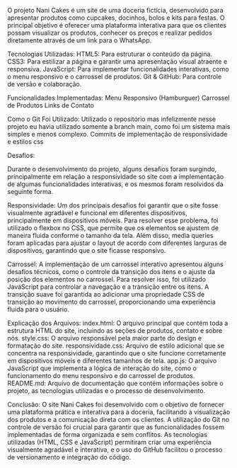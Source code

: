 O projeto Nani Cakes é um site de uma doceria fictícia, desenvolvido para apresentar produtos como cupcakes, docinhos, bolos e kits para festas. O principal objetivo é oferecer uma plataforma interativa para que os clientes possam visualizar os produtos, conhecer os preços e realizar pedidos diretamente através de um link para o WhatsApp.

Tecnologias Utilizadas:
HTML5: Para estruturar o conteúdo da página.
CSS3: Para estilizar a página e garantir uma apresentação visual atraente e responsiva.
JavaScript: Para implementar funcionalidades interativas, como o menu responsivo e o carrossel de produtos.
Git & GitHub: Para controle de versão e colaboração.

Funcionalidades Implementadas:
Menu Responsivo (Hamburguer)
Carrossel de Produtos
Links de Contato

Como o Git Foi Utilizado:
Utilizado o repositório mas infelizmente nesse projeto eu havia utilizado somente a branch main, como foi um sistema mais simples e menos complexo. Commits de implementação de responsividade e estilos css

Desafios:

Durante o desenvolvimento do projeto, alguns desafios foram surgindo, principalmente em relação a responsividade so site com a implementação de algumas funcionalidades interativas, e os mesmos foram resolvidos da seguinte forma.

Responsividade:
Um dos principais desafios foi garantir que o site fosse visualmente agradável e funcional em diferentes dispositivos, principalmente em dispositivos móveis. Para resolver esse problema, foi utilizado o flexbox no CSS, que permite que os elementos se ajustem de maneira fluida conforme o tamanho da tela. Além disso, media queries foram aplicadas para ajustar o layout de acordo com diferentes larguras de dispositivos, garantindo que o site ficasse responsivo.

Carrossel:
A implementação de um carrossel interativo apresentou alguns desafios técnicos, como o controle da transição dos itens e o ajuste da posição dos elementos no carrossel. Para resolver isso, foi utilizado JavaScript para controlar a navegação e a transição entre os itens. A transição suave foi garantida ao adicionar uma propriedade CSS de transição ao movimento do carrossel, proporcionando uma experiência fluida para o usuário.

Explicação dos Arquivos:
index.html: O arquivo principal que contém toda a estrutura HTML do site, incluindo as seções de produtos, contato e sobre nós.
style.css: O arquivo responsável pela maior parte do design e formatação do site.
responsividade.css: Arquivo de estilo adicional que se concentra na responsividade, garantindo que o site funcione corretamente em dispositivos móveis e diferentes tamanhos de tela.
app.js: O arquivo JavaScript que implementa a lógica de interação do site, como o funcionamento do menu responsivo e do carrossel de produtos.
README.md: Arquivo de documentação que contém informações sobre o projeto, as tecnologias utilizadas e o processo de desenvolvimento.

Conclusão:
O site Nani Cakes foi desenvolvido com o objetivo de fornecer uma plataforma prática e interativa para a doceria, facilitando a visualização dos produtos e a comunicação direta com os clientes. A utilização do Git no controle de versão foi crucial para garantir que as funcionalidades fossem implementadas de forma organizada e sem conflitos. As tecnologias utilizadas (HTML, CSS e JavaScript) permitiram criar uma experiência visualmente agradável e interativa, e o uso do GitHub facilitou o processo de versionamento e integração do código.
